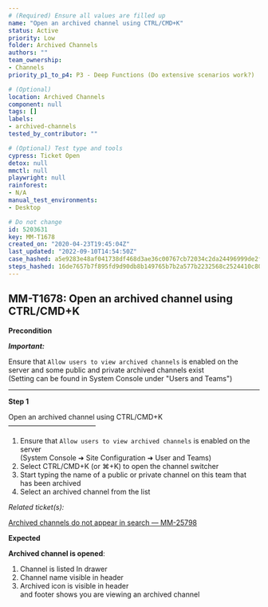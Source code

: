 ```yaml
---
# (Required) Ensure all values are filled up
name: "Open an archived channel using CTRL/CMD+K"
status: Active
priority: Low
folder: Archived Channels
authors: ""
team_ownership: 
- Channels
priority_p1_to_p4: P3 - Deep Functions (Do extensive scenarios work?)

# (Optional)
location: Archived Channels
component: null
tags: []
labels: 
- archived-channels
tested_by_contributor: ""

# (Optional) Test type and tools
cypress: Ticket Open
detox: null
mmctl: null
playwright: null
rainforest: 
- N/A
manual_test_environments: 
- Desktop

# Do not change
id: 5203631
key: MM-T1678
created_on: "2020-04-23T19:45:04Z"
last_updated: "2022-09-10T14:54:50Z"
case_hashed: a5e9283e48af041738df468d3ae36c00767cb72034c2da24496999de2f9bf44d1d764a572599ad66bffd74de22dcdd05
steps_hashed: 16de7657b7f895fd9d90db8b149765b7b2a577b2232568c2524410c801d32a1254d42ecffac958efe8cb9fa12618c4a6
---
```


<!-- (Auto-generated) Based on frontmatter's "key" and "name" -->

## MM-T1678: Open an archived channel using CTRL/CMD+K

**Precondition**

_**Important:**_

Ensure that `Allow users to view archived channels` is enabled on the server and some public and private archived channels exist\
(Setting can be found in System Console under "Users and Teams")

---

**Step 1**

Open an archived channel using CTRL/CMD+K\
–––––––––––––––––––––––––

1. Ensure that `Allow users to view archived channels` is enabled on the server\
   (System Console ➜ Site Configuration ➜ User and Teams)
2. Select CTRL/CMD+K (or ⌘+K) to open the channel switcher
3. Start typing the name of a public or private channel on this team that has been archived
4. Select an archived channel from the list

_Related ticket(s):_

[Archived channels do not appear in search — MM-25798](https://mattermost.atlassian.net/browse/MM-25798)

**Expected**

**Archived channel is opened**:

1. Channel is listed In drawer
2. Channel name visible in header
3. Archived icon is visible in header\
   and footer shows you are viewing an archived channel
